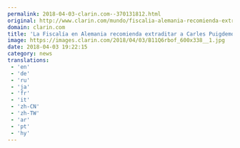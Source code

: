 ```yaml
---
permalink: 2018-04-03-clarin.com--370131812.html
original: http://www.clarin.com/mundo/fiscalia-alemania-recomienda-extraditar-carles-puigdemont-espana_0_rkr_9SWsz.html
domain: clarin.com
title: 'La Fiscalía en Alemania recomienda extraditar a Carles Puigdemont a España'
image: https://images.clarin.com/2018/04/03/B11Q6rbof_600x338__1.jpg
date: 2018-04-03 19:22:15
category: news
translations: 
 - 'en'
 - 'de'
 - 'ru'
 - 'ja'
 - 'fr'
 - 'it'
 - 'zh-CN'
 - 'zh-TW'
 - 'ar'
 - 'pt'
 - 'hy'
---
```


